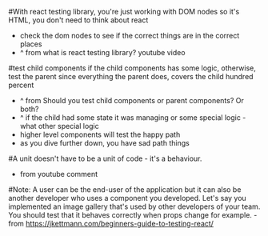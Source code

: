 #With react testing library, you're just working with DOM nodes so it's HTML, you don't need to think about react
- check the dom nodes to see if the correct things are in the correct places
- ^ from what is react testing library? youtube video

#test child components if the child components has some logic, otherwise, test the parent since everything the parent does, covers the child hundred percent
  - ^ from Should you test child components or parent components? Or both?
  - ^ if the child had some state it was managing or some special logic - what other special logic
  - higher level components will test the happy path
  - as you dive further down, you have sad path things

#A unit doesn't have to be a unit of code - it's a behaviour.
  - from youtube comment

#Note: A user can be the end-user of the application but it can also be another developer who uses a component you developed. Let's say you implemented an image gallery that's used by other developers of your team. You should test that it behaves correctly when props change for example.
  -from https://jkettmann.com/beginners-guide-to-testing-react/
